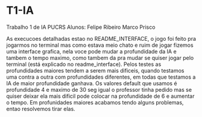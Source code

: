 # T1-IA

Trabalho 1 de IA PUCRS
Alunos: Felipe Ribeiro
Marco Prisco

As execucoes detalhadas estao no README_INTERFACE, o jogo foi feito 
pra jogarmos no terminal mas como estava meio chato e ruim de jogar
fizemos uma interface grafica, nela voce pode mudar a profundidade da
IA e tambem o tempo maximo, como tambem da pra mudar se quiser jogar
pelo terminal (está explicado no readme_interface). Pelos testes as profundidades maiores tendem a serem mais dificeis, quando testamos uma contra a outra com profundidades diferentes, em todas que testamos a IA de maior profundidade ganhava. Os valores default que usamos é profundidade 4 e maximo de 30 seg igual o professor tinha pedido mas se quiser deixar ela mais dificil pode colocar na profundidade de 6 e aumentar o tempo. Em profunidades maiores acabamos tendo alguns problemas, entao resolvemos tirar elas.
